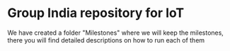 # Group India repository for IoT

We have created a folder "Milestones" where we will keep the milestones, there you will find detailed descriptions on how to run each of them
